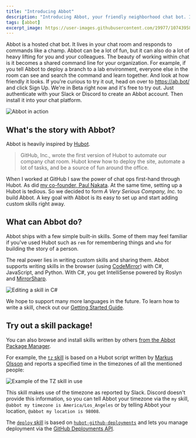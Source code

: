 ```yaml
---
title: "Introducing Abbot"
description: "Introducing Abbot, your friendly neighborhood chat bot. It's the best way to automate tasks from chat."
tags: [abbot]
excerpt_image: https://user-images.githubusercontent.com/19977/107439587-26731d00-6ae7-11eb-925c-0f50f09f2969.png
---
```


Abbot is a hosted chat bot. It lives in your chat room and responds to commands like a champ. Abbot can be a lot of fun, but it can also do a lot of heavy lifting for you and your colleagues. The beauty of working within chat is it becomes a shared command line for your organization. For example, if you tell Abbot to deploy a branch to a lab environment, everyone else in the room can see and search the command and learn together. And look at how friendly it looks. If you're curious to try it out, head on over to https://ab.bot/ and click Sign Up. We're in Beta right now and it's free to try out. Just authenticate with your Slack or Discord to create an Abbot account. Then install it into your chat platform.

![Abbot in action](https://user-images.githubusercontent.com/19977/107439587-26731d00-6ae7-11eb-925c-0f50f09f2969.png)

## What's the story with Abbot?

Abbot is heavily inspired by [Hubot](https://hubot.github.com/).

> GitHub, Inc., wrote the first version of Hubot to automate our company chat room. Hubot knew how to deploy the site, automate a lot of tasks, and be a source of fun around the office.

When I worked at GitHub I saw the power of chat ops first-hand through Hubot. As did [my co-founder, Paul Nakata](http://pmn.org/). At the same time, setting up a Hubot is tedious. So we decided to form _A Very Serious Company, Inc._ to build Abbot. A key goal with Abbot is its easy to set up and start adding custom skills right away.

## What can Abbot do?

Abbot ships with a few simple built-in skills. Some of them may feel familiar if you've used Hubot such as `rem` for remembering things and `who` for building the story of a person.

The real power lies in writing custom skills and sharing them. Abbot supports writing skills in the browser (using [CodeMirror](https://codemirror.net/)) with C#, JavaScript, and Python. With C#, you get IntelliSense powered by Roslyn and [MirrorSharp](https://github.com/ashmind/mirrorsharp).

![Editing a skill in C#](https://user-images.githubusercontent.com/19977/107440160-0859ec80-6ae8-11eb-9873-31e682850be3.png)

We hope to support many more languages in the future. To learn how to write a skill, check out our [Getting Started Guide](https://ab.bot/help/guides/).

## Try out a skill package!

You can also browse and install skills written by others [from the Abbot Package Manager](https://ab.bot/packages).

For example, the [`tz` skill](https://ab.bot/packages/aseriousbiz/tz) is based on a Hubot script written by [Markus Olsson](https://twitter.com/niik) and reports a specified time in the timezones of all the mentioned people:

![Example of the TZ skill in use](https://user-images.githubusercontent.com/19977/107439487-fdeb2300-6ae6-11eb-8d4a-80a1e514794d.png)

This skill makes use of the timezone as reported by Slack. Discord doesn't provide this information, so you can tell Abbot your timezone via the `my` skill, `@abbot my timezone is America/Los_Angeles` or by telling Abbot your location, `@abbot my location is 98008`.

The [`deploy` skill](https://ab.bot/packages/aseriousbiz/deploy) is based on [`hubot-github-deployments`](https://github.com/stephenyeargin/hubot-github-deployments) and lets you manage deployment via the [GitHub Deployments API](https://docs.github.com/en/rest/reference/repos#deployments).

